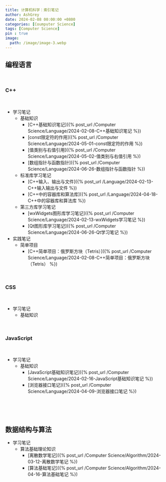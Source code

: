 ```yaml
---
title: 计算机科学：索引笔记
author: AshGrey
date: 2024-02-08 00:00:00 +0800
categories: [Coumputer Science]
tags: [Computer Science]
pin : true
image:
  path: /image/image-3.webp
---
```


## 编程语言

<br>

### C++

<br>

- 学习笔记
  - 基础知识
    - [C++基础知识笔记]({% post_url /Computer Science/Language/2024-02-08-C++基础知识笔记 %})
    - [const限定符的作用]({% post_url /Computer Science/Language/2024-05-01-const限定符的作用 %})
    - [值类别与右值引用]({% post_url /Computer Science/Language/2024-05-02-值类别与右值引用 %})
    - [数组指针与函数指针]({% post_url /Computer Science/Language/2024-06-26-数组指针与函数指针 %})
  - 标准库学习笔记
    - [C++输入、输出与文件]({% post_url /Language/2024-02-13-C++输入输出与文件 %})
    - [C++中的容器库和算法库]({% post_url /Language/2024-04-18-C++中的容器库和算法库 %})
  - 第三方库学习笔记
    - [wxWidgets图形库学习笔记]({% post_url /Computer Science/Language/2024-02-13-wxWidgets学习笔记 %})
    - [Qt图形库学习笔记]({% post_url /Computer Science/Language/2024-06-26-Qt学习笔记 %})
- 实践笔记
  - 简单项目
    - [C++简单项目：俄罗斯方块（Tetris）]({% post_url /Computer Science/Language/2024-02-08-C++简单项目：俄罗斯方块（Tetris） %})

  
<br>

### CSS

<br>

- 学习笔记
    - 基础知识

<br>

### JavaScript

<br>

- 学习笔记
  - 基础知识
    - [JavaScript基础知识笔记]({% post_url /Computer Science/Language/2024-02-16-JavaScript基础知识笔记 %})
    - [浏览器接口笔记]({% post_url /Computer Science/Language/2024-04-09-浏览器接口笔记 %})

<br>

<br>

<br>

## 数据结构与算法

- 学习笔记
  - 算法基础理论知识
    - [离散数学笔记]({% post_url /Computer Science/Algorithm/2024-03-12-离散数学笔记 %})
    - [算法基础笔记]({% post_url /Computer Science/Algorithm/2024-04-16-算法基础笔记 %})